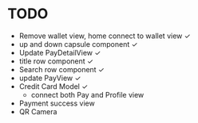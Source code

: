# TODO

- Remove wallet view, home connect to wallet view ✓
- up and down capsule component ✓
- Update PayDetailView ✓
- title row component ✓
- Search row component ✓
- update PayView ✓
- Credit Card Model ✓
  - connect both Pay and Profile view
- Payment success view 
- QR Camera
